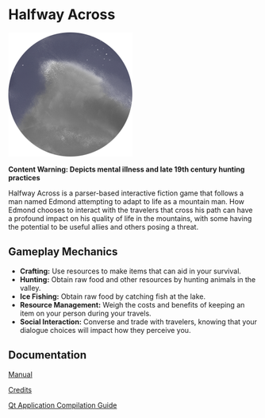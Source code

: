 # Halfway Across
![Icon](resources/images/icon.png)

**Content Warning: Depicts mental illness and late 19th century hunting practices**

Halfway Across is a parser-based interactive fiction game that follows a man named Edmond attempting to adapt to life as a mountain man. How Edmond chooses to interact with the travelers that cross his path can have a profound impact on his quality of life in the mountains, with some having the potential to be useful allies and others posing a threat.

## Gameplay Mechanics
- **Crafting:** Use resources to make items that can aid in your survival.
- **Hunting:** Obtain raw food and other resources by hunting animals in the valley. 
- **Ice Fishing:** Obtain raw food by catching fish at the lake. 
- **Resource Management:** Weigh the costs and benefits of keeping an item on your person during your travels.
- **Social Interaction:** Converse and trade with travelers, knowing that your dialogue choices will impact how they perceive you.

## Documentation
[Manual](docs/manual.md)

[Credits](docs/credits.md)

[Qt Application Compilation Guide](https://doc.qt.io/qtcreator/creator-build-example-application.html)
